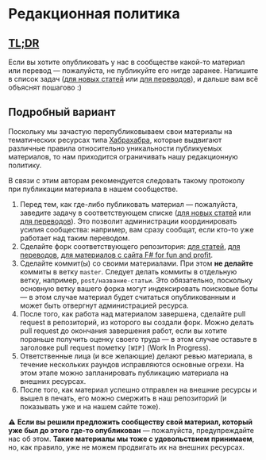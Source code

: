 Редакционная политика
=====================

[TL;DR][tldr]
-------------

Если вы хотите опубликовать у нас в сообществе какой-то материал или перевод —
пожалуйста, не публикуйте его нигде заранее. Напишите в список задач ([для новых
статей][fsharplangru-issues] или [для переводов][translations-issues]), и дальше
вам всё объяснят пошагово :)

Подробный вариант
-----------------

Поскольку мы зачастую перепубликовываем свои материалы на тематических ресурсах
типа [Хабрахабра][habrahabr], которые выдвигают различные правила относительно
уникальности публикуемых материалов, то нам приходится ограничивать нашу
редакционную политику.

В связи с этим авторам рекомендуется следовать такому протоколу при публикации
материала в нашем сообществе.

1. Перед тем, как где-либо публиковать материал — пожалуйста, заведите задачу в
   соответствующем списке ([для новых статей][fsharplangru-issues] или [для
   переводов][translations-issues]). Это позволит администрации координировать
   усилия сообщества: например, вам сразу сообщат, если кто-то уже работает над
   таким переводом.
2. Сделайте форк соответствующего репозитория: [для статей][fsharplangru], [для
   переводов][translations], [для материалов с сайта F# for fun and
   profit][fsffap].
3. Сделайте коммит(ы) со своими материалами. При этом **не делайте** коммиты в
   ветку `master`. Следует делать коммиты в отдельную ветку, например,
   `post/название-статьи`. Это обязательно, поскольку основную ветку вашего
   форка могут индексировать поисковые боты — в этом случае материал будет
   считаться опубликованным и может быть отвергнут администрацией ресурса.
4. После того, как работа над материалом завершена, сделайте pull request в
   репозиторий, из которого вы создали форк. Можно делать pull request до
   окончания завершения работ, если вы хотите пораньше получить оценку своего
   труда — в этом случае оставьте в заголовке pull request пометку `[WIP]` (Work
   In Progress).
5. Ответственные лица (и все желающие) делают ревью материала, в течение
   нескольких раундов исправляются основные огрехи. На этом этапе можно
   запланировать публикацию материала на внешних ресурсах.
6. После того, как материал успешно отправлен на внешние ресурсы и вышел в
   печать, его можно смержить в наш репозиторий (и показывать уже и на нашем
   сайте тоже).

⚠ **Если вы решили предложить сообществу свой материал, который уже был до этого
где-то опубликован** — пожалуйста, предупреждайте нас об этом. **Такие материалы
мы тоже с удовольствием принимаем**, но, как правило, уже не можем продвигать их
на внешних ресурсах.

[fsffap]: https://github.com/fsharplang-ru/fsharpforfunandprofit.gitbook
[fsharplangru]: https://github.com/fsharplang-ru/fsharplang.ru
[fsharplangru-issues]: https://github.com/fsharplang-ru/fsharplang.ru/issues
[habrahabr]: https://habrahabr.ru/
[tldr]: https://ru.wikipedia.org/wiki/TL;DR
[translations]: https://github.com/fsharplang-ru/translations
[translations-issues]: https://github.com/fsharplang-ru/translations/issues
